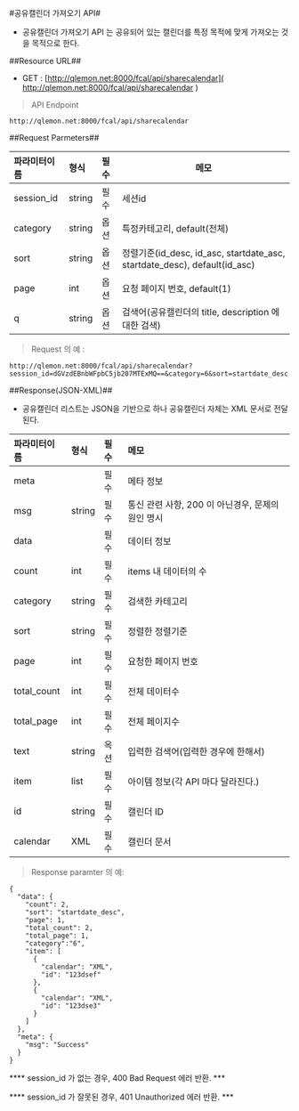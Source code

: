 
#공유캘린더 가져오기 API#

- 공유캘린더 가져오기 API 는 공유되어 있는 캘린더를 특정 목적에 맞게 가져오는 것을 목적으로 한다. 

##Resource URL##
- GET : [http://qlemon.net:8000/fcal/api/sharecalendar]( http://qlemon.net:8000/fcal/api/sharecalendar )

> API Endpoint 
```
http://qlemon.net:8000/fcal/api/sharecalendar
```   
 
     
##Request Parmeters##

| 파라미터이름                     | 형식             | 필수 | 메모         |
| :------------------------- |:---------------|:---|------------------------|
| session_id                     | string    | 필수 |   세션id              |
| category                     | string    | 옵션 | 특정카테고리, default(전체)    |
| sort                     | string    | 옵션 | 정렬기준(id_desc, id_asc, startdate_asc, startdate_desc), default(id_asc)  |
| page                     | int    | 옵션 | 요청 페이지 번호, default(1)  |
| q                     | string    | 옵션 | 검색어(공유캘린더의 title, description 에 대한 검색) |
 

> Request 의 예 :


```
http://qlemon.net:8000/fcal/api/sharecalendar?session_id=dGVzdEBnbWFpbC5jb207MTExMQ==&category=6&sort=startdate_desc
```


##Response(JSON-XML)##
- 공유캘린더 리스트는 JSON을 기반으로 하나 공유캘린더 자체는 XML 문서로 전달된다. 


| 파라미터이름     | 형식          | 필수 | 메모                                                         |
| :----------|:------------|:---|:-----------------------------------------------------------|
| meta       |     | 필수 | 메타 정보                                   |
|   msg       | string  | 필수 | 통신 관련 사항, 200 이 아닌경우, 문제의 원인 명시      |
| data    |  | 필수 | 데이터 정보                                                         |  
|   count    |int  | 필수 | items 내 데이터의 수                                              |  
|   category    |string  | 필수 | 검색한 카테고리                                            |  
|   sort    |string  | 필수 | 정렬한 정렬기준                                              |  
|   page    | int    | 필수  | 요청한 페이지 번호 |
|   total_count   | int    | 필수 | 전체 데이터수  |
|   total_page    | int    | 필수 | 전체 페이지수  |
|   text    | string    | 옥션 | 입력한 검색어(입력한 경우에 한해서)  |
|   item    | list | 필수 | 아이템 정보(각 API 마다 달라진다.)                                    |  
|     id    | string |  필수 |  캘린더 ID                                    |  
|     calendar    | XML |필수   | 캘린더 문서                                    |  

 

> Response paramter 의 예:
```
{
  "data": {
    "count": 2, 
    "sort": "startdate_desc",
    "page": 1,
    "total_count": 2,
    "total_page": 1,
    "category":"6",
    "item": [
      {
        "calendar": "XML", 
        "id": "123dsef"
      }, 
      {
        "calendar": "XML", 
        "id": "123dse3"
      }
    ]
  }, 
  "meta": {
    "msg": "Success"
  }
}

```

**** session_id 가 없는 경우, 400 Bad Request 에러 반환. ***


**** session_id 가 잘못된  경우, 401 Unauthorized 에러 반환. *** 


